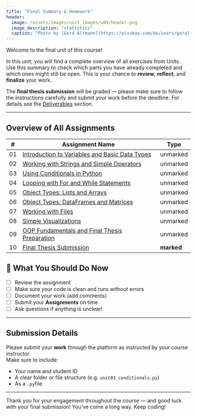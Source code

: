 ```yaml
---
title: "Final Summary & Homework"
header:
  image: /assets/images/unit_images/u09/header.png
  image_description: "statistics"
  caption: "Photo by [Gerd Altmann](https://pixabay.com/de/users/geralt-9301/?utm_source=link-attribution&utm_medium=referral&utm_campaign=image&utm_content=4705451) [from Pixabay](https://pixabay.com/)"
---
```


Welcome to the final unit of this course!

In this unit, you will find a complete overview of all exercises from Units. Use this summary to check which parts you have already completed and which ones might still be open. This is your chance to **review**, **reflect**, and **finalize** your work.

The **final thesis submission**  will be graded — please make sure to follow the instructions carefully and submit your work before the deadline. For details see the [Deliverables](/moer-base-python/unit00/unit00-02_deliverables.html) section.

---

## Overview of All Assignments

| #   | Assignment Name                                                             | Type        |
|-----|------------------------------------------------------------------------------|-------------|
| 01  | [Introduction to Variables and Basic Data Types](/moer-base-python/unit10/unit10-01_variables.html)                | unmarked    |
| 02  | [Working with Strings and Simple Operators](/moer-base-python/unit10/unit10-02_strings_math.html)                  | unmarked    |
| 03  | [Using Conditionals in Python](/moer-base-python/unit10/unit10-03_conditionals.html)                               | unmarked    |
| 04  | [Looping with For and While Statements](/moer-base-python/unit10/unit10-04_loops.html)                             | unmarked    |
| 05  | [Object Types: Lists and Arrays](/moer-base-python/unit10/unit10-05_lists.html)                                    | unmarked    |
| 06  | [Object Types: DataFrames and Matrices](/moer-base-python/unit10/unit10-06_dataframes.html)                        | unmarked    |
| 07  | [Working with Files](/moer-base-python/unit10/unit10-07_files.html)                                                | unmarked    |
| 08  | [Simple Visualizations](/moer-base-python/unit10/unit10-08_visualizations.html)                                    | unmarked    |
| 09  | [OOP Fundamentals and Final Thesis Preparation](/moer-base-python/unit10/unit10-09_thesis_prep.html)               | unmarked    |
| 10  | [Final Thesis Submission](/moer-base-python/unit10/unit10-10_thesis_submission.html)                               | **marked**  |


## 📌 What You Should Do Now

- [ ] Review the assignment
- [ ] Make sure your code is clean and runs without errors
- [ ] Document your work (add comments)
- [ ] Submit your **Assignments** on time
- [ ] Ask questions if anything is unclear!

---

## Submission Details

Please submit your **work** through the platform as instructed by your course instructor.  
Make sure to include:

- Your name and student ID
- A clear folder or file structure (e.g. `unit03_conditionals.py`)
- As a `.py`file

---

Thank you for your engagement throughout the course — and good luck with your final submission! 
You’ve come a long way. Keep coding! 
